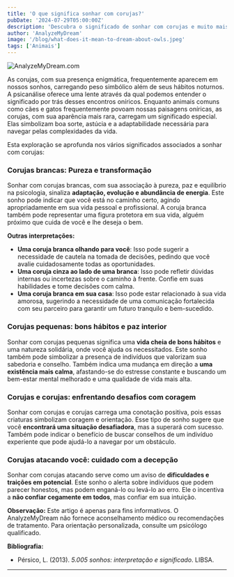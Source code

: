 ```yaml
---
title: 'O que significa sonhar com corujas?'
pubDate: '2024-07-29T05:00:00Z'
description: 'Descubra o significado de sonhar com corujas e muito mais.'
author: 'AnalyzeMyDream'
image: '/blog/what-does-it-mean-to-dream-about-owls.jpeg'
tags: ['Animais']
---
```


![AnalyzeMyDream.com](/blog/what-does-it-mean-to-dream-about-owls.jpeg)


As corujas, com sua presença enigmática, frequentemente aparecem em nossos sonhos, carregando peso simbólico além de seus hábitos noturnos. A psicanálise oferece uma lente através da qual podemos entender o significado por trás desses encontros oníricos. Enquanto animais comuns como cães e gatos frequentemente povoam nossas paisagens oníricas, as corujas, com sua aparência mais rara, carregam um significado especial. Elas simbolizam boa sorte, astúcia e a adaptabilidade necessária para navegar pelas complexidades da vida.

Esta exploração se aprofunda nos vários significados associados a sonhar com corujas:

### Corujas brancas: Pureza e transformação

Sonhar com corujas brancas, com sua associação à pureza, paz e equilíbrio na psicologia, sinaliza **adaptação, evolução e abundância de energia**. Este sonho pode indicar que você está no caminho certo, agindo apropriadamente em sua vida pessoal e profissional. A coruja branca também pode representar uma figura protetora em sua vida, alguém próximo que cuida de você e lhe deseja o bem.

**Outras interpretações:**

- **Uma coruja branca olhando para você**: Isso pode sugerir a necessidade de cautela na tomada de decisões, pedindo que você avalie cuidadosamente todas as oportunidades.
- **Uma coruja cinza ao lado de uma branca**: Isso pode refletir dúvidas internas ou incertezas sobre o caminho à frente. Confie em suas habilidades e tome decisões com calma.
- **Uma coruja branca em sua casa**: Isso pode estar relacionado à sua vida amorosa, sugerindo a necessidade de uma comunicação fortalecida com seu parceiro para garantir um futuro tranquilo e bem-sucedido.

### Corujas pequenas: bons hábitos e paz interior

Sonhar com corujas pequenas significa uma **vida cheia de bons hábitos** e uma natureza solidária, onde você ajuda os necessitados. Este sonho também pode simbolizar a presença de indivíduos que valorizam sua sabedoria e conselho. Também indica uma mudança em direção a **uma existência mais calma**, afastando-se do estresse constante e buscando um bem-estar mental melhorado e uma qualidade de vida mais alta.

### Corujas e corujas: enfrentando desafios com coragem

Sonhar com corujas e corujas carrega uma conotação positiva, pois essas criaturas simbolizam coragem e orientação. Esse tipo de sonho sugere que você **encontrará uma situação desafiadora**, mas a superará com sucesso. Também pode indicar o benefício de buscar conselhos de um indivíduo experiente que pode ajudá-lo a navegar por um obstáculo.

### Corujas atacando você: cuidado com a decepção

Sonhar com corujas atacando serve como um aviso de **dificuldades e traições em potencial**. Este sonho o alerta sobre indivíduos que podem parecer honestos, mas podem enganá-lo ou levá-lo ao erro. Ele o incentiva a **não confiar cegamente em todos**, mas confiar em sua intuição.

**Observação:** Este artigo é apenas para fins informativos. O AnalyzeMyDream não fornece aconselhamento médico ou recomendações de tratamento. Para orientação personalizada, consulte um psicólogo qualificado.

**Bibliografia:**

* Pérsico, L. (2013). *5.005 sonhos: interpretação e significado*. LIBSA.

---